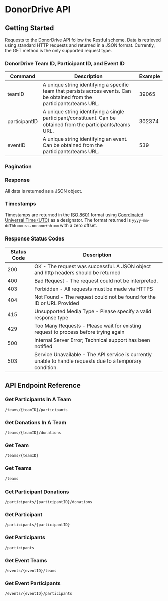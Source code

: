 # DonorDrive API

## Getting Started
Requests to the DonorDrive API follow the Restful scheme. Data is retrieved using standard HTTP requests and returned in a JSON format. Currently, the GET method is the only supported request type.
### DonorDrive Team ID, Participant ID, and Event ID
| Command | Description | Example |
| --- | --- | --- |
| teamID | A unique string identifying a specific team that persists across events. Can be obtained from the participants/teams URL. | 39065 |
| participantID | A unique string identifying a single participant/constituent. Can be obtained from the participants/teams URL. | 302374 |
| eventID |  A unique string identifying an event. Can be obtained from the participants/teams URL. | 539 |
### Pagination
### Response
All data is returned as a JSON object.
### Timestamps
Timestamps are returned in the [ISO 8601](https://en.wikipedia.org/wiki/ISO_8601) format using [Coordinated Universal Time (UTC)](https://en.wikipedia.org/wiki/ISO_8601#Coordinated_Universal_Time_(UTC)) as a designator. The format returned is `yyyy-mm-ddThh:mm:ss.nnnnnn+hh:mm` with a zero offset.
### Response Status Codes
| Status Code | Description |
| --- | --- |
| 200 | OK - The request was successful. A JSON object and http headers should be returned |
| 400 | Bad Request - The request could not be interpreted. |
| 403 | Forbidden - All requests must be made via HTTPS |
| 404 | Not Found - The request could not be found for the ID or URL Provided |
| 415 | Unsupported Media Type - Please specify a valid response type |
| 429 | Too Many Requests - Please wait for existing request to process before trying again |
| 500 | Internal Server Error; Technical support has been notified |
| 503 | Service Unavailable - The API service is currently unable to handle requests due to a temporary condition. |
## API Endpoint Reference
### Get Participants In A Team
```
/teams/{teamID}/participants
```
### Get Donations In A Team
```
/teams/{teamID}/donations
```
### Get Team
```
/teams/{teamID}
```
### Get Teams
```
/teams
```
### Get Participant Donations
```
/participants/{participantID}/donations
```
### Get Participant
```
/participants/{participantID}
```
### Get Participants
```
/participants
```
### Get Event Teams
```
/events/{eventID}/teams
```
### Get Event Participants
```
/events/{eventID}/participants
```
